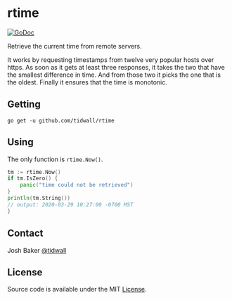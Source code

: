 # rtime

[![GoDoc](https://img.shields.io/badge/api-reference-blue.svg?style=flat-square)](https://godoc.org/github.com/tidwall/rtime)

Retrieve the current time from remote servers.

It works by requesting timestamps from twelve very popular hosts over https.
As soon as it gets at least three responses, it takes the two that have the
smallest difference in time. And from those two it picks the one that is
the oldest. Finally it ensures that the time is monotonic.

## Getting

```
go get -u github.com/tidwall/rtime
```

## Using

The only function is `rtime.Now()`.

```go
tm := rtime.Now()
if tm.IsZero() {
    panic("time could not be retrieved")
}
println(tm.String())
// output: 2020-03-29 10:27:00 -0700 MST
}
```

## Contact

Josh Baker [@tidwall](http://twitter.com/tidwall)

## License

Source code is available under the MIT [License](/LICENSE).